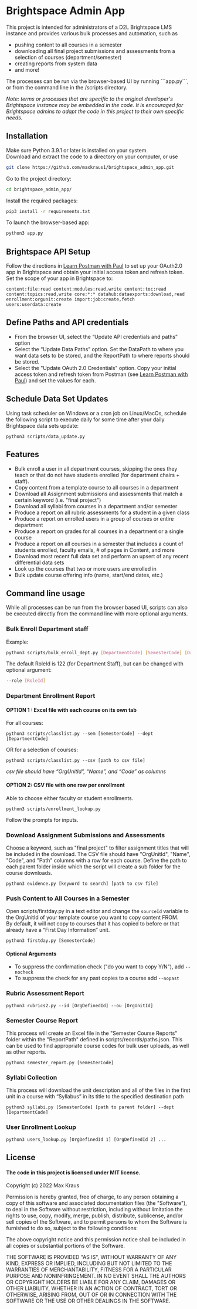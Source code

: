 # Brightspace Admin App
This project is intended for administrators of a D2L Brightspace LMS instance and provides various bulk processes and automation, such as
* pushing content to all courses in a semester
* downloading all final project submissions and assessments from a selection of courses (department/semester)
* creating reports from system data
* and more!
<p>The processes can be run via the browser-based UI by running ```app.py```, or from the command line in the /scripts directory.</p>

*Note: terms or processes that are specific to the original developer's Brightspace instance may be embedded in the code. It is encouraged for Brightspace admins to adapt the code in this project to their own specific needs.*


## Installation
Make sure Python 3.9.1 or later is installed on your system.<br>
Download and extract the code to a directory on your computer, or use
```bash
git clone https://github.com/maxkraus1/brightspace_admin_app.git
```
Go to the project directory:
```bash
cd brightspace_admin_app/
```
Install the required packages:
```bash
pip3 install -r requirements.txt
```
To launch the browser-based app:
```bash
python3 app.py
```
## Brightspace API Setup
Follow the directions in <a href="https://community.brightspace.com/s/article/Learn-Postman-with-Paul">Learn Postman with Paul</a> to set up your OAuth2.0 app in Brightspace and obtain your initial access token and refresh token. Set the scope of your app in Brightspace to:
```
content:file:read content:modules:read,write content:toc:read content:topics:read,write core:*:* datahub:dataexports:download,read enrollment:orgunit:create import:job:create,fetch users:userdata:create
```
## Define Paths and API credentials
* From the browser UI, select the “Update API credentials and paths” option
* Select the “Update Data Paths” option. Set the DataPath to where you want data sets to be stored, and the ReportPath to where reports should be stored.
* Select the "Update OAuth 2.0 Credentials" option. Copy your initial access token and refresh token from Postman (see <a href="https://community.brightspace.com/s/article/Learn-Postman-with-Paul">Learn Postman with Paul</a>) and set the values for each.

## Schedule Data Set Updates
Using task scheduler on Windows or a cron job on Linux/MacOs, schedule the following script to execute daily for some time after your daily Brightspace data sets update:
```
python3 scripts/data_update.py
```
## Features
* Bulk enroll a user in all department courses, skipping the ones they teach or that do not have students enrolled (for department chairs + staff).
* Copy content from a template course to all courses in a department
* Download all Assignment submissions and assessments that match a certain keyword (i.e. "final project")
* Download all syllabi from courses in a department and/or semester
* Produce a report on all rubric assessments for a student in a given class
* Produce a report on enrolled users in a group of courses or entire department
* Produce a report on grades for all courses in a department or a single course
* Produce a report on all courses in a semester that includes a count of students enrolled, faculty emails, # of pages in Content, and more
* Download most recent full data set and perform an upsert of any recent differential data sets
* Look up the courses that two or more users are enrolled in
* Bulk update course offering info (name, start/end dates, etc.)

## Command line usage
While all processes can be run from the browser based UI, scripts can also be executed directly from the command line with more optional arguments.
### Bulk Enroll Department staff
Example:
```bash
python3 scripts/bulk_enroll_dept.py [DepartmentCode] [SemesterCode] [OrgDefinedId]
```
The default RoleId is 122 (for Department Staff), but can be changed with optional argument:
```bash
--role [RoleId]
```
### Department Enrollment Report
#### OPTION 1 : Excel file with each course on its own tab
For all courses:
```
python3 scripts/classlist.py --sem [SemesterCode] --dept [DepartmentCode]
```
OR for a selection of courses:
```
python3 scripts/classlist.py --csv [path to csv file]
```
*csv file should have “OrgUnitId”, “Name”, and “Code” as columns*

#### OPTION 2: CSV file with one row per enrollment
Able to choose either faculty or student enrollments.
```
python3 scripts/enrollment_lookup.py  
```
Follow the prompts for inputs.

### Download Assignment Submissions and Assessments
Choose a keyword, such as "final project" to filter assignment titles that will be included in the download. The CSV file should have "OrgUnitId", "Name", "Code", and "Path" columns with a row for each course. Define the path to each parent folder inside which the script will create a sub folder for the course downloads.
```
python3 evidence.py [keyword to search] [path to csv file]
```
### Push Content to All Courses in a Semester
Open scripts/firstday.py in a text editor and change the ```sourceId``` variable to the OrgUnitId of your template course you want to copy content FROM.<br>
By default, it will not copy to courses that it has copied to before or that already have a “First Day Information” unit.
```
python3 firstday.py [SemesterCode]
```
#### Optional Arguments
* To suppress the confirmation check ("do you want to copy Y/N"), add ```--nocheck```
* To suppress the check for any past copies to a course add ```--nopast```

### Rubric Assessment Report
```
python3 rubrics2.py --id [OrgDefinedId] --ou [OrgUnitId]
```

### Semester Course Report
This process will create an Excel file in the "Semester Course Reports" folder within the "ReportPath" defined in scripts/records/paths.json. This can be used to find appropriate course codes for bulk user uploads, as well as other reports.
```
python3 semester_report.py [SemesterCode]
```

### Syllabi Collection
This process will download the unit description and all of the files in the first unit in a course with “Syllabus” in its title to the specified destination path
```
python3 syllabi.py [SemesterCode] [path to parent folder] --dept [DepartmentCode]
```
### User Enrollment Lookup

```
python3 users_lookup.py [OrgDefinedId 1] [OrgDefinedId 2] ...
```

## License
#### The code in this project is licensed under MIT license.
Copyright (c) 2022 Max Kraus

Permission is hereby granted, free of charge, to any person obtaining a copy
of this software and associated documentation files (the "Software"), to deal
in the Software without restriction, including without limitation the rights
to use, copy, modify, merge, publish, distribute, sublicense, and/or sell
copies of the Software, and to permit persons to whom the Software is
furnished to do so, subject to the following conditions:

The above copyright notice and this permission notice shall be included in all
copies or substantial portions of the Software.

THE SOFTWARE IS PROVIDED "AS IS", WITHOUT WARRANTY OF ANY KIND, EXPRESS OR
IMPLIED, INCLUDING BUT NOT LIMITED TO THE WARRANTIES OF MERCHANTABILITY,
FITNESS FOR A PARTICULAR PURPOSE AND NONINFRINGEMENT. IN NO EVENT SHALL THE
AUTHORS OR COPYRIGHT HOLDERS BE LIABLE FOR ANY CLAIM, DAMAGES OR OTHER
LIABILITY, WHETHER IN AN ACTION OF CONTRACT, TORT OR OTHERWISE, ARISING FROM,
OUT OF OR IN CONNECTION WITH THE SOFTWARE OR THE USE OR OTHER DEALINGS IN THE
SOFTWARE.
